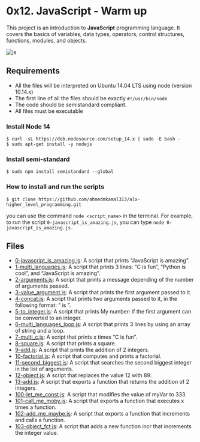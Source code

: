 # 0x12. JavaScript - Warm up
This project is an introduction to **JavaScript** programming language. It covers the basics of variables, data types, operators, control structures, functions, modules, and objects.


![js](https://miro.medium.com/max/1200/0*FM5nNVcZgCif33Z7.png)

## Requirements
   - All the files will be interpreted on Ubuntu 14.04 LTS using node (version 10.14.x)
   - The first line of all the files should be exactly `#!/usr/bin/node`
   - The code should be semistandard compliant.
   - All files must be executable
### Install Node 14
```
$ curl -sL https://deb.nodesource.com/setup_14.x | sudo -E bash -
$ sudo apt-get install -y nodejs
```
### Install semi-standard
```
$ sudo npm install semistandard --global
```
### How to install and run the scripts
```
$ git clone https://github.com/ahmedmkamal313/alx-higher_level_programming.git
```
you can use the command `node <script_name>` in the terminal. For example, to run the script `0-javascript_is_amazing.js`, you can type `node 0-javascript_is_amazing.js.`

## Files
- [0-javascript_is_amazing.js](https://github.com/ahmedmkamal313/alx-higher_level_programming/blob/master/0x12-javascript-warm_up/0-javascript_is_amazing.js): A script that prints “JavaScript is amazing”.
- [1-multi_languages.js](https://github.com/ahmedmkamal313/alx-higher_level_programming/blob/master/0x12-javascript-warm_up/1-multi_languages.js): A script that prints 3 lines: “C is fun”, “Python is cool”, and “JavaScript is amazing”.
- [2-arguments.js](https://github.com/ahmedmkamal313/alx-higher_level_programming/blob/master/0x12-javascript-warm_up/2-arguments.js): A script that prints a message depending of the number of arguments passed.
- [3-value_argument.js](https://github.com/ahmedmkamal313/alx-higher_level_programming/blob/master/0x12-javascript-warm_up/3-value_argument.js): A script that prints the first argument passed to it.
- [4-concat.js](https://github.com/ahmedmkamal313/alx-higher_level_programming/blob/master/0x12-javascript-warm_up/4-concat.js): A script that prints two arguments passed to it, in the following format: “ is ”.
- [5-to_integer.js](https://github.com/ahmedmkamal313/alx-higher_level_programming/blob/master/0x12-javascript-warm_up/5-to_integer.js): A script that prints My number: <first argument converted in integer> if the first argument can be converted to an integer.
- [6-multi_languages_loop.js](https://github.com/ahmedmkamal313/alx-higher_level_programming/blob/master/0x12-javascript-warm_up/6-multi_languages_loop.js): A script that prints 3 lines by using an array of string and a loop.
- [7-multi_c.js](https://github.com/ahmedmkamal313/alx-higher_level_programming/blob/master/0x12-javascript-warm_up/7-multi_c.js): A script that prints x times “C is fun”.
- [8-square.js](https://github.com/ahmedmkamal313/alx-higher_level_programming/blob/master/0x12-javascript-warm_up/8-square.js): A script that prints a square.
- [9-add.js](https://github.com/ahmedmkamal313/alx-higher_level_programming/blob/master/0x12-javascript-warm_up/9-add.js): A script that prints the addition of 2 integers.
- [10-factorial.js](https://github.com/ahmedmkamal313/alx-higher_level_programming/blob/master/0x12-javascript-warm_up/10-factorial.js): A script that computes and prints a factorial.
- [11-second_biggest.js](https://github.com/ahmedmkamal313/alx-higher_level_programming/blob/master/0x12-javascript-warm_up/11-second_biggest.js): A script that searches the second biggest integer in the list of arguments.
- [12-object.js](https://github.com/ahmedmkamal313/alx-higher_level_programming/blob/master/0x12-javascript-warm_up/12-object.js): A script that replaces the value 12 with 89.
- [13-add.js](https://github.com/ahmedmkamal313/alx-higher_level_programming/blob/master/0x12-javascript-warm_up/13-add.js): A script that exports a function that returns the addition of 2 integers.
- [100-let_me_const.js](https://github.com/ahmedmkamal313/alx-higher_level_programming/blob/master/0x12-javascript-warm_up/100-let_me_const.js): A script that modifies the value of myVar to 333.
- [101-call_me_moby.js](https://github.com/ahmedmkamal313/alx-higher_level_programming/blob/master/0x12-javascript-warm_up/101-call_me_moby.js): A script that exports a function that executes x times a function.
- [102-add_me_maybe.js](https://github.com/ahmedmkamal313/alx-higher_level_programming/blob/master/0x12-javascript-warm_up/102-add_me_maybe.js): A script that exports a function that increments and calls a function.
- [103-object_fct.js](https://github.com/ahmedmkamal313/alx-higher_level_programming/blob/master/0x12-javascript-warm_up/103-object_fct.js): A script that adds a new function incr that increments the integer value.
